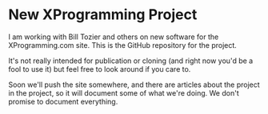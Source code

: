 # New XProgramming Project

I am working with Bill Tozier and others on new software for the XProgramming.com site. This is the GitHub repository for the project.

It's not really intended for publication or cloning (and right now you'd be a fool to use it) but feel free to look around if you care to. 

Soon we'll push the site somewhere, and there are articles about the project in the project, so it will document some of what we're doing. We don't promise to document everything.